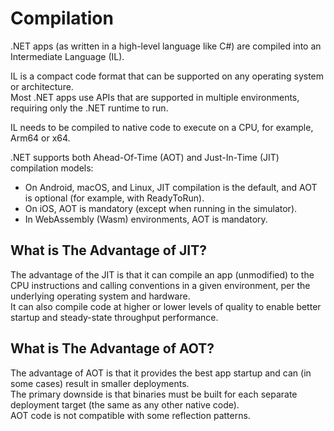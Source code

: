 # Compilation

.NET apps (as written in a high-level language like C#) are compiled into an Intermediate Language (IL).

IL is a compact code format that can be supported on any operating system or architecture.  
Most .NET apps use APIs that are supported in multiple environments, requiring only the .NET runtime to run.

IL needs to be compiled to native code to execute on a CPU, for example, Arm64 or x64.

.NET supports both Ahead-Of-Time (AOT) and Just-In-Time (JIT) compilation models:

- On Android, macOS, and Linux, JIT compilation is the default, and AOT is optional (for example, with ReadyToRun).
- On iOS, AOT is mandatory (except when running in the simulator).
- In WebAssembly (Wasm) environments, AOT is mandatory.

## What is The Advantage of JIT?

The advantage of the JIT is that it can compile an app (unmodified) to the CPU instructions and calling conventions in a given environment, per the underlying operating system and hardware.  
It can also compile code at higher or lower levels of quality to enable better startup and steady-state throughput performance.

## What is The Advantage of AOT?

The advantage of AOT is that it provides the best app startup and can (in some cases) result in smaller deployments.  
The primary downside is that binaries must be built for each separate deployment target (the same as any other native code).  
AOT code is not compatible with some reflection patterns.
